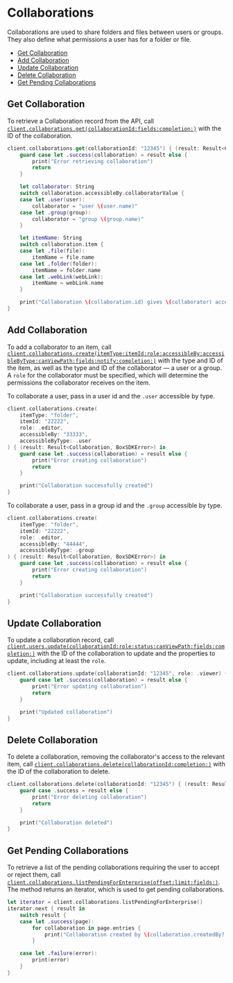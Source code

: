 Collaborations
==============

Collaborations are used to share folders and files between users or groups. They also define what permissions a user
has for a folder or file.

<!-- START doctoc generated TOC please keep comment here to allow auto update -->
<!-- DON'T EDIT THIS SECTION, INSTEAD RE-RUN doctoc TO UPDATE -->


- [Get Collaboration](#get-collaboration)
- [Add Collaboration](#add-collaboration)
- [Update Collaboration](#update-collaboration)
- [Delete Collaboration](#delete-collaboration)
- [Get Pending Collaborations](#get-pending-collaborations)

<!-- END doctoc generated TOC please keep comment here to allow auto update -->

Get Collaboration
-----------------

To retrieve a Collaboration record from the API, call
[`client.collaborations.get(collaborationId:fields:completion:)`][get-collaboration]
with the ID of the collaboration.

<!-- sample get_collaborations_id -->
```swift
client.collaborations.get(collaborationId: "12345") { (result: Result<Collaboration, BoxSDKError>) in
    guard case let .success(collaboration) = result else {
        print("Error retrieving collaboration")
        return
    }

    let collaborator: String
    switch collaboration.accessibleBy.collaboratorValue {
    case let .user(user):
        collaborator = "user \(user.name)"
    case let .group(group):
        collaborator = "group \(group.name)"
    }

    let itemName: String
    switch collaboration.item {
    case let .file(file):
        itemName = file.name
    case let .folder(folder):
        itemName = folder.name
    case let .webLink(webLink):
        itemName = webLink.name
    }

    print("Collaboration \(collaboration.id) gives \(collaborator) access to \(itemName)")
}
```

[get-collaboration]: https://opensource.box.com/box-ios-sdk/Classes/CollaborationsModule.html#/s:6BoxSDK20CollaborationsModuleC3get15collaborationId6fields10completionySS_SaySSGSgys6ResultOyAA13CollaborationCAA0A8SDKErrorCGctF

Add Collaboration
-----------------

To add a collaborator to an item, call
[`client.collaborations.create(itemType:itemId:role:accessibleBy:accessibleByType:canViewPath:fields:notify:completion:)`][create-collaboration]
with the type and ID of the item, as well as the type and ID of the collaborator — a user or a group.  A `role` for the
collaborator must be specified, which will determine the permissions the collaborator receives on the item.

To collaborate a user, pass in a user id and the `.user` accessible by type. 

<!-- sample post_collaborations -->
```swift
client.collaborations.create(
    itemType: "folder",
    itemId: "22222",
    role: .editor,
    accessibleBy: "33333",
    accessibleByType: .user
) { (result: Result<Collaboration, BoxSDKError>) in
    guard case let .success(collaboration) = result else {
        print("Error creating collaboration")
        return
    }

    print("Collaboration successfully created")
}
```

To collaborate a user, pass in a group id and the `.group` accessible by type.

<!-- sample post_collaborations group-->
```swift
client.collaborations.create(
    itemType: "folder",
    itemId: "22222",
    role: .editor,
    accessibleBy: "44444",
    accessibleByType: .group
) { (result: Result<Collaboration, BoxSDKError>) in
    guard case let .success(collaboration) = result else {
        print("Error creating collaboration")
        return
    }

    print("Collaboration successfully created")
}
```

[create-collaboration]: https://opensource.box.com/box-ios-sdk/Classes/CollaborationsModule.html#/s:6BoxSDK20CollaborationsModuleC6create8itemType0F2Id4role12accessibleBy0jkG011canViewPath6fields6notify10completionySS_SSAA17CollaborationRoleOSSAA010AccessibleK0OSbSgSaySSGSgARys6ResultOyAA0R0CAA0A8SDKErrorCGctF

Update Collaboration
--------------------

To update a collaboration record, call
[`client.users.update(collaborationId:role:status:canViewPath:fields:completion:)`][update-collaboration]
with the ID of the collaboration to update and the properties to update, including at least the `role`.

<!-- sample put_collaborations_id -->
```swift
client.collaborations.update(collaborationId: "12345", role: .viewer) { (result: Result<Collaboration, BoxSDKError>) in
    guard case let .success(collaboration) = result else {
        print("Error updating collaboration")
        return
    }

    print("Updated collaboration")
}
```

[update-collaboration]: https://opensource.box.com/box-ios-sdk/Classes/CollaborationsModule.html#/s:6BoxSDK20CollaborationsModuleC6update15collaborationId4role6status11canViewPath6fields10completionySS_AA17CollaborationRoleOAA0O6StatusOSgSbSgSaySSGSgys6ResultOyAA0O0CAA0A8SDKErrorCGctF

Delete Collaboration
--------------------

To delete a collaboration, removing the collaborator's access to the relevant item, call
[`client.collaborations.delete(collaborationId:completion:)`][delete-collaboration]
with the ID of the collaboration to delete.

<!-- sample delete_collaborations_id -->
```swift
client.collaborations.delete(collaborationId: "12345") { (result: Result<Void, BoxSDKError>) in
    guard case .success = result else {
        print("Error deleting collaboration")
        return
    }

    print("Collaboration deleted")
}
```

[delete-collaboration]: https://opensource.box.com/box-ios-sdk/Classes/CollaborationsModule.html#/s:6BoxSDK20CollaborationsModuleC6delete15collaborationId10completionySS_ys6ResultOyytAA0A8SDKErrorCGctF

Get Pending Collaborations
--------------------------

To retrieve a list of the pending collaborations requiring the user to accept or reject them, call
[`client.collaborations.listPendingForEnterprise(offset:limit:fields:)`][get-pending-collaborations].
The method returns an iterator, which is used to get pending collaborations.

<!-- sample get_collaborations -->
```swift
let iterator = client.collaborations.listPendingForEnterprise()
iterator.next { result in
    switch result {
    case let .success(page):
        for collaboration in page.entries {
            print("Collaboration created by \(collaboration.createdBy?.name)")
        }

    case let .failure(error):
        print(error)
    }
}
```

[get-pending-collaborations]: https://opensource.box.com/box-ios-sdk/Classes/CollaborationsModule.html#/s:6BoxSDK20CollaborationsModuleC24listPendingForEnterprise6offset5limit6fields10completionySiSg_AISaySSGSgys6ResultOyAA14PagingIteratorCyAA13CollaborationCGAA0A8SDKErrorCGctF